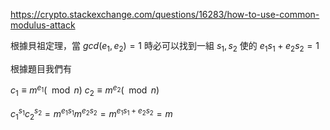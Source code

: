 
https://crypto.stackexchange.com/questions/16283/how-to-use-common-modulus-attack

根據貝祖定理，當 $gcd(e_1, e_2) = 1$ 時必可以找到一組 $s_1, s_2$ 使的 $e_1s_1 + e_2s_2 = 1$

根據題目我們有

$c_1 \equiv m^{e_1} (\mod n)$
$c_2 \equiv m^{e_2} (\mod n)$

$c_1^{s_1}c_2^{s_2} = m^{e_1s_1}m^{e_2s_2} = m^{e_1s_1 + e_2s_2} = m$
